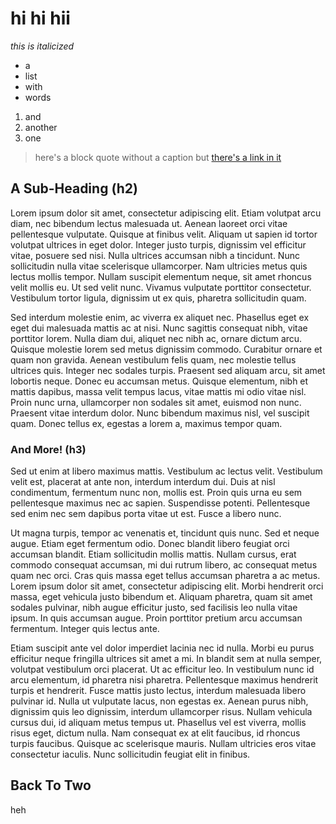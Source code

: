 # hi hi hii

*this is italicized*

- a
- list
- with
- words

1. and
2. another
3. one

> here's a block quote without a caption but [there's a link in it](#)

## A Sub-Heading (h2)

Lorem ipsum dolor sit amet, consectetur adipiscing elit. Etiam volutpat arcu diam, nec bibendum lectus malesuada ut. Aenean laoreet orci vitae pellentesque vulputate. Quisque at finibus velit. Aliquam ut sapien id tortor volutpat ultrices in eget dolor. Integer justo turpis, dignissim vel efficitur vitae, posuere sed nisi. Nulla ultrices accumsan nibh a tincidunt. Nunc sollicitudin nulla vitae scelerisque ullamcorper. Nam ultricies metus quis lectus mollis tempor. Nullam suscipit elementum neque, sit amet rhoncus velit mollis eu. Ut sed velit nunc. Vivamus vulputate porttitor consectetur. Vestibulum tortor ligula, dignissim ut ex quis, pharetra sollicitudin quam.

Sed interdum molestie enim, ac viverra ex aliquet nec. Phasellus eget ex eget dui malesuada mattis ac at nisi. Nunc sagittis consequat nibh, vitae porttitor lorem. Nulla diam dui, aliquet nec nibh ac, ornare dictum arcu. Quisque molestie lorem sed metus dignissim commodo. Curabitur ornare et quam non gravida. Aenean vestibulum felis quam, nec molestie tellus ultrices quis. Integer nec sodales turpis. Praesent sed aliquam arcu, sit amet lobortis neque. Donec eu accumsan metus. Quisque elementum, nibh et mattis dapibus, massa velit tempus lacus, vitae mattis mi odio vitae nisl. Proin nunc urna, ullamcorper non sodales sit amet, euismod non nunc. Praesent vitae interdum dolor. Nunc bibendum maximus nisl, vel suscipit quam. Donec tellus ex, egestas a lorem a, maximus tempor quam.

### And More! (h3)

Sed ut enim at libero maximus mattis. Vestibulum ac lectus velit. Vestibulum velit est, placerat at ante non, interdum interdum dui. Duis at nisl condimentum, fermentum nunc non, mollis est. Proin quis urna eu sem pellentesque maximus nec ac sapien. Suspendisse potenti. Pellentesque sed enim nec sem dapibus porta vitae ut est. Fusce a libero nunc.

Ut magna turpis, tempor ac venenatis et, tincidunt quis nunc. Sed et neque augue. Etiam eget fermentum odio. Donec blandit libero feugiat orci accumsan blandit. Etiam sollicitudin mollis mattis. Nullam cursus, erat commodo consequat accumsan, mi dui rutrum libero, ac consequat metus quam nec orci. Cras quis massa eget tellus accumsan pharetra a ac metus. Lorem ipsum dolor sit amet, consectetur adipiscing elit. Morbi hendrerit orci massa, eget vehicula justo bibendum et. Aliquam pharetra, quam sit amet sodales pulvinar, nibh augue efficitur justo, sed facilisis leo nulla vitae ipsum. In quis accumsan augue. Proin porttitor pretium arcu accumsan fermentum. Integer quis lectus ante.

Etiam suscipit ante vel dolor imperdiet lacinia nec id nulla. Morbi eu purus efficitur neque fringilla ultrices sit amet a mi. In blandit sem at nulla semper, volutpat vestibulum orci placerat. Ut ac efficitur leo. In vestibulum nunc id arcu elementum, id pharetra nisi pharetra. Pellentesque maximus hendrerit turpis et hendrerit. Fusce mattis justo lectus, interdum malesuada libero pulvinar id. Nulla ut vulputate lacus, non egestas ex. Aenean purus nibh, dignissim quis leo dignissim, interdum ullamcorper risus. Nullam vehicula cursus dui, id aliquam metus tempus ut. Phasellus vel est viverra, mollis risus eget, dictum nulla. Nam consequat ex at elit faucibus, id rhoncus turpis faucibus. Quisque ac scelerisque mauris. Nullam ultricies eros vitae consectetur iaculis. Nunc sollicitudin feugiat elit in finibus.

## Back To Two

heh
